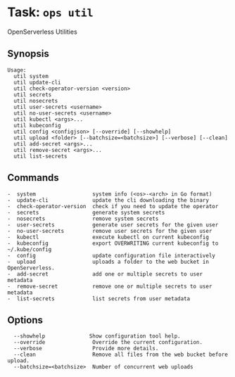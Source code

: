 <!---
Licensed to the Apache Software Foundation (ASF) under one
or more contributor license agreements.  See the NOTICE file
distributed with this work for additional information
regarding copyright ownership.  The ASF licenses this file
to you under the Apache License, Version 2.0 (the
"License"); you may not use this file except in compliance
with the License.  You may obtain a copy of the License at

  http://www.apache.org/licenses/LICENSE-2.0

Unless required by applicable law or agreed to in writing,
software distributed under the License is distributed on an
"AS IS" BASIS, WITHOUT WARRANTIES OR CONDITIONS OF ANY
KIND, either express or implied.  See the License for the
specific language governing permissions and limitations
under the License.
-->
# Task:  `ops util`

OpenServerless Utilities

## Synopsis

```text
Usage:
  util system
  util update-cli
  util check-operator-version <version>
  util secrets
  util nosecrets
  util user-secrets <username>
  util no-user-secrets <username>
  util kubectl <args>...
  util kubeconfig
  util config <configjson> [--override] [--showhelp]
  util upload <folder> [--batchsize=<batchsize>] [--verbose] [--clean]
  util add-secret <args>...
  util remove-secret <args>...
  util list-secrets
```

## Commands

```
-  system                  system info (<os>-<arch> in Go format)
-  update-cli              update the cli downloading the binary
-  check-operator-version  check if you need to update the operator
-  secrets                 generate system secrets 
-  nosecrets               remove system secrets
-  user-secrets            generate user secrets for the given user
-  no-user-secrets         remove user secrets for the given user
-  kubectl                 execute kubectl on current kubeconfig
-  kubeconfig              export OVERWRITING current kubeconfig to ~/.kube/config
-  config                  update configuration file interactively
-  upload                  uploads a folder to the web bucket in OpenServerless.
-  add-secret              add one or multiple secrets to user metadata
-  remove-secret           remove one or multiple secrets to user metadata
-  list-secrets            list secrets from user metadata
```

## Options

```
  --showhelp              Show configuration tool help.
  --override               Override the current configuration.
  --verbose                Provide more details.
  --clean                  Remove all files from the web bucket before upload.
  --batchsize=<batchsize>  Number of concurrent web uploads
```